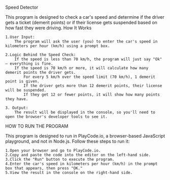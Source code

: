 Speed Detector 

This program is designed to check a car's speed and determine if the driver gets a ticket (demerit points) or if their license gets suspended based on how fast they were driving. 
How It Works

    1.User Input:
        The program will ask the user (you) to enter the car's speed in kilometers per hour (km/h) using a prompt box.

    2.Logic Behind the Speed Check:
        If the speed is less than 70 km/h, the program will just say "Ok" — everything is fine.
        If the speed is 70 km/h or more, it will calculate how many demerit points the driver gets.
            For every 5 km/h over the speed limit (70 km/h), 1 demerit point is given.
            If the driver gets more than 12 demerit points, their license will be suspended.
            If they get 12 or fewer points, it will show how many points they have.

    3. Output:
        The result will be displayed in the console, so you'll need to open the browser's developer tools to see it.

HOW TO RUN THE PROGRAM

This program is designed to run in PlayCode.io, a browser-based JavaScript playground, and not in Node.js. Follow these steps to run it:

    1.Open your browser and go to PlayCode.io.
    2.Copy and paste the code into the editor on the left-hand side.
    3.Click the "Run" button to execute the program.
    4.Enter the car's speed in kilometers per hour (km/h) in the prompt box that appears, then press "OK."
    5.View the result in the console on the right-hand side.
    